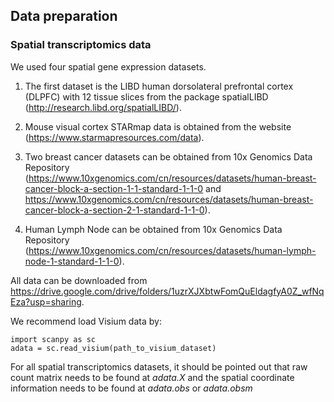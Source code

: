 ## Data preparation

### Spatial transcriptomics data

We used four spatial gene expression datasets. 

1. The first dataset is the LIBD human dorsolateral prefrontal cortex (DLPFC) with 12 tissue slices from the package spatialLIBD (http://research.libd.org/spatialLIBD/). 

2. Mouse visual cortex STARmap data is obtained from the website (https://www.starmapresources.com/data). 

3. Two breast cancer datasets can be obtained from 10x Genomics Data Repository (https://www.10xgenomics.com/cn/resources/datasets/human-breast-cancer-block-a-section-1-1-standard-1-1-0 and https://www.10xgenomics.com/cn/resources/datasets/human-breast-cancer-block-a-section-2-1-standard-1-1-0). 

4. Human Lymph Node can be obtained from 10x Genomics Data Repository (https://www.10xgenomics.com/cn/resources/datasets/human-lymph-node-1-standard-1-1-0).

All data can be downloaded from https://drive.google.com/drive/folders/1uzrXJXbtwFomQuEldagfyA0Z_wfNqEza?usp=sharing.

We recommend load Visium data by:
```
import scanpy as sc
adata = sc.read_visium(path_to_visium_dataset)
```
For all spatial transcriptomics datasets, it should be pointed out that raw count matrix needs to be found at _adata.X_ and the spatial coordinate information needs to be found at _adata.obs_ or _adata.obsm_


